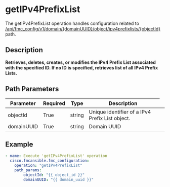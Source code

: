 # getIPv4PrefixList

The getIPv4PrefixList operation handles configuration related to [/api/fmc_config/v1/domain/{domainUUID}/object/ipv4prefixlists/{objectId}](/paths//api/fmc_config/v1/domain/{domain_uuid}/object/ipv4prefixlists/{object_id}.md) path.&nbsp;
## Description
**Retrieves, deletes, creates, or modifies the IPv4 Prefix List associated with the specified ID. If no ID is specified, retrieves list of all IPv4 Prefix Lists.**

## Path Parameters
| Parameter | Required | Type | Description |
| --------- | -------- | ---- | ----------- |
| objectId | True | string <td colspan=3> Unique identifier of a IPv4 Prefix List object. |
| domainUUID | True | string <td colspan=3> Domain UUID |

## Example
```yaml
- name: Execute 'getIPv4PrefixList' operation
  cisco.fmcansible.fmc_configuration:
    operation: "getIPv4PrefixList"
    path_params:
        objectId: "{{ object_id }}"
        domainUUID: "{{ domain_uuid }}"

```